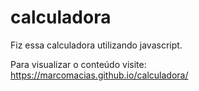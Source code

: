 # calculadora
Fiz essa calculadora utilizando javascript.

Para visualizar o conteúdo visite: https://marcomacias.github.io/calculadora/
